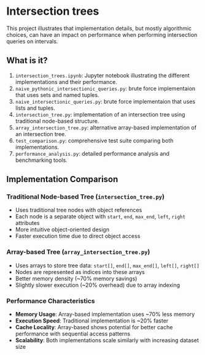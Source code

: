 # Intersection trees

This project illustrates that implementation details, but mostly algorithmic
choices, can have an impact on performance when performing intersection queries
on intervals.


## What is it?

1. `intersection_trees.ipynb`: Jupyter notebook illustrating the different
   implementations and their performance.
1. `naive_pythonic_intersectionic_queries.py`: brute force implementaion that
   uses sets and named tuples.
1. `naive_intersectionic_queries.py`: brute force implementaion that
   uses lists and tuples.
1. `intersection_tree.py`: implementation of an intersection tree using traditional node-based structure.
1. `array_intersection_tree.py`: alternative array-based implementation of an intersection tree.
1. `test_comparison.py`: comprehensive test suite comparing both implementations.
1. `performance_analysis.py`: detailed performance analysis and benchmarking tools.

## Implementation Comparison

### Traditional Node-based Tree (`intersection_tree.py`)
- Uses traditional tree nodes with object references
- Each node is a separate object with `start`, `end`, `max_end`, `left`, `right` attributes
- More intuitive object-oriented design
- Faster execution time due to direct object access

### Array-based Tree (`array_intersection_tree.py`)
- Uses arrays to store tree data: `start[]`, `end[]`, `max_end[]`, `left[]`, `right[]`
- Nodes are represented as indices into these arrays
- Better memory density (~70% memory savings)
- Slightly slower execution (~20% overhead) due to array indexing

### Performance Characteristics
- **Memory Usage**: Array-based implementation uses ~70% less memory
- **Execution Speed**: Traditional implementation is ~20% faster
- **Cache Locality**: Array-based shows potential for better cache performance with sequential access patterns
- **Scalability**: Both implementations scale similarly with increasing dataset size
